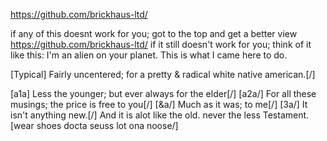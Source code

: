 https://github.com/brickhaus-ltd/

if any of this doesnt work for you; got to the top and get a better view https://github.com/brickhaus-ltd/
if it still doesn't work for you; think of it like this: I'm an alien on your planet. This is what I came here to do.

[Typical] Fairly uncentered; for a pretty & radical white native american.[/]

[a1a] Less the younger; but ever always for the elder[/]
[a2a/] For all these musings; the price is free to you[/]
[&a/] Much as it was; to me[/]
[3a/] It isn't anything new.[/]
And it is alot like the old.
never the less
Testament.
[wear shoes docta seuss lot ona noose/]
